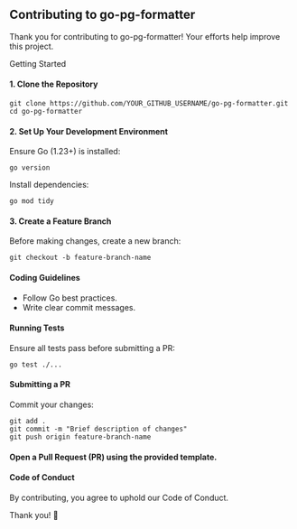 ## Contributing to go-pg-formatter

Thank you for contributing to go-pg-formatter! Your efforts help improve this project.

Getting Started

#### 1. Clone the Repository

```
git clone https://github.com/YOUR_GITHUB_USERNAME/go-pg-formatter.git
cd go-pg-formatter
```

#### 2. Set Up Your Development Environment

Ensure Go (1.23+) is installed:
```
go version
```
Install dependencies:
```
go mod tidy
```

#### 3. Create a Feature Branch

Before making changes, create a new branch:
```
git checkout -b feature-branch-name
```

#### Coding Guidelines

- Follow Go best practices.
- Write clear commit messages.

#### Running Tests

Ensure all tests pass before submitting a PR:
```
go test ./...
```

#### Submitting a PR

Commit your changes:
```
git add .
git commit -m "Brief description of changes"
git push origin feature-branch-name
```

#### Open a Pull Request (PR) using the provided template.

#### Code of Conduct
By contributing, you agree to uphold our Code of Conduct.

Thank you! 🎉